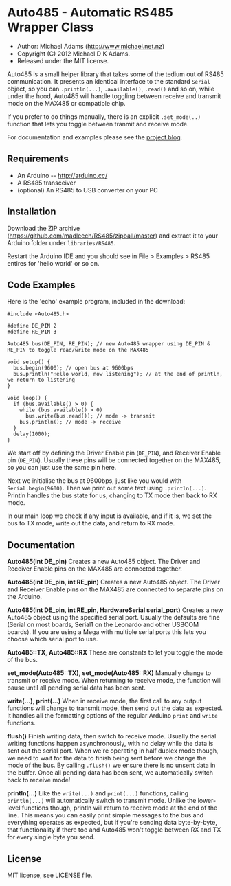 Auto485 - Automatic RS485 Wrapper Class
=======================================

* Author: Michael Adams (<http://www.michael.net.nz>)
* Copyright (C) 2012 Michael D K Adams.
* Released under the MIT license.

Auto485 is a small helper library that takes some of the tedium out of RS485 communication. It presents an identical interface to the standard `Serial` object, so you can `.println(...)`, `.available()`, `.read()` and so on, while under the hood, Auto485 will handle toggling between receive and transmit mode on the MAX485 or compatible chip.

If you prefer to do things manually, there is an explicit `.set_mode(..)` function that lets you toggle between tranmit and receive mode.

For documentation and examples please see the [project blog][1].

[1]: http://utrainia.michael.net.nz/46-simulating-railroad-crossing-lights

Requirements
------------
* An Arduino -- http://arduino.cc/
* A RS485 transceiver
* (optional) An RS485 to USB converter on your PC

Installation
------------
Download the ZIP archive (https://github.com/madleech/RS485/zipball/master) and extract it to your Arduino folder under `libraries/RS485`.

Restart the Arduino IDE and you should see in File > Examples > RS485 entires for 'hello world' or so on.


Code Examples
-------------
Here is the 'echo' example program, included in the download:

```Arduino
#include <Auto485.h>

#define DE_PIN 2
#define RE_PIN 3

Auto485 bus(DE_PIN, RE_PIN); // new Auto485 wrapper using DE_PIN & RE_PIN to toggle read/write mode on the MAX485

void setup() {
  bus.begin(9600); // open bus at 9600bps
  bus.println("Hello world, now listening"); // at the end of println, we return to listening
}

void loop() {
  if (bus.available() > 0) {
    while (bus.available() > 0)
      bus.write(bus.read()); // mode -> transmit
    bus.println(); // mode -> receive
  }
  delay(1000);
}
```

We start off by defining the Driver Enable pin (`DE_PIN`), and Receiver Enable pin (`DE_PIN`). Usually these pins will be connected together on the MAX485, so you can just use the same pin here.

Next we initialise the bus at 9600bps, just like you would with `Serial.begin(9600)`. Then we print out some text using `.println(...)`. Println handles the bus state for us, changing to TX mode then back to RX mode.

In our main loop we check if any input is available, and if it is, we set the bus to TX mode, write out the data, and return to RX mode.


Documentation
-------------
**Auto485(int DE_pin)**
Creates a new Auto485 object. The Driver and Receiver Enable pins on the MAX485 are connected together.

**Auto485(int DE_pin, int RE_pin)**
Creates a new Auto485 object. The Driver and Receiver Enable pins on the MAX485 are connected to separate pins on the Arduino.

**Auto485(int DE_pin, int RE_pin, HardwareSerial serial_port)**
Creates a new Auto485 object using the specified serial port. Usually the defaults are fine (Serial on most boards, Serial1 on the Leonardo and other USBCOM boards). If you are using a Mega with multiple serial ports this lets you choose which serial port to use.

**Auto485::TX**, **Auto485::RX**
These are constants to let you toggle the mode of the bus.

**set_mode(Auto485::TX)**, **set_mode(Auto485::RX)**
Manually change to transmit or receive mode. When returning to receive mode, the function will pause until all pending serial data has been sent.

**write(...)**, **print(...)**
When in receive mode, the first call to any output functions will change to transmit mode, then send out the data as expected. It handles all the formatting options of the regular Arduino `print` and `write` functions.

**flush()**
Finish writing data, then switch to receive mode. Usually the serial writing functions happen asynchronously, with no delay while the data is sent out the serial port. When we're operating in half duplex mode though, we need to wait for the data to finish being sent before we change the mode of the bus. By calling `.flush()` we ensure there is no unsent data in the buffer. Once all pending data has been sent, we automatically switch back to receive mode!

**println(...)**
Like the `write(...)` and `print(...)` functions, calling `println(...)` will automatically switch to transmit mode. Unlike the lower-level functions though, println will return to receive mode at the end of the line. This means you can easily print simple messages to the bus and everything operates as expected, but if you're sending data byte-by-byte, that functionality if there too and Auto485 won't toggle between RX and TX for every single byte you send.

License
-------
MIT license, see LICENSE file.